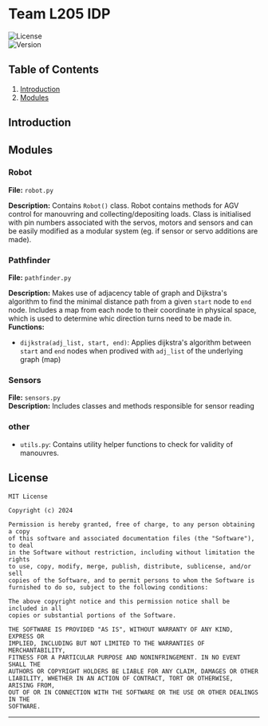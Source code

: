 
# Team L205 IDP

![License](https://img.shields.io/badge/license-MIT-blue.svg)  
![Version](https://img.shields.io/badge/version-1.0.0-brightgreen.svg)

## Table of Contents

1. [Introduction](#introduction)
2. [Modules](#modules)

## Introduction

## Modules

### Robot

**File:** `robot.py`

**Description:** Contains `Robot()` class. Robot contains methods for AGV control for manouvring and collecting/depositing loads. Class is initialised with pin numbers associated with the servos, motors and sensors and can be easily modified as a modular system (eg. if sensor or servo additions are made). 

### Pathfinder

**File:** `pathfinder.py`

**Description:** Makes use of adjacency table of graph and Dijkstra's algorithm to find the minimal distance path from a given `start` node to `end` node. Includes a map from each node to their coordinate in physical space, which is used to determine whic direction turns need to be made in.
**Functions:**
- `dijkstra(adj_list, start, end)`: Applies dijkstra's algorithm between `start` and `end` nodes when prodived with `adj_list` of the underlying graph (map)

### Sensors
**File:** `sensors.py`  
**Description:**  Includes classes and methods responsible for sensor reading

### other
- `utils.py`: Contains utility helper functions to check for validity of manouvres.


## License

```
MIT License

Copyright (c) 2024 

Permission is hereby granted, free of charge, to any person obtaining a copy
of this software and associated documentation files (the "Software"), to deal
in the Software without restriction, including without limitation the rights
to use, copy, modify, merge, publish, distribute, sublicense, and/or sell
copies of the Software, and to permit persons to whom the Software is
furnished to do so, subject to the following conditions:

The above copyright notice and this permission notice shall be included in all
copies or substantial portions of the Software.

THE SOFTWARE IS PROVIDED "AS IS", WITHOUT WARRANTY OF ANY KIND, EXPRESS OR
IMPLIED, INCLUDING BUT NOT LIMITED TO THE WARRANTIES OF MERCHANTABILITY,
FITNESS FOR A PARTICULAR PURPOSE AND NONINFRINGEMENT. IN NO EVENT SHALL THE
AUTHORS OR COPYRIGHT HOLDERS BE LIABLE FOR ANY CLAIM, DAMAGES OR OTHER
LIABILITY, WHETHER IN AN ACTION OF CONTRACT, TORT OR OTHERWISE, ARISING FROM,
OUT OF OR IN CONNECTION WITH THE SOFTWARE OR THE USE OR OTHER DEALINGS IN THE
SOFTWARE.
```

---
